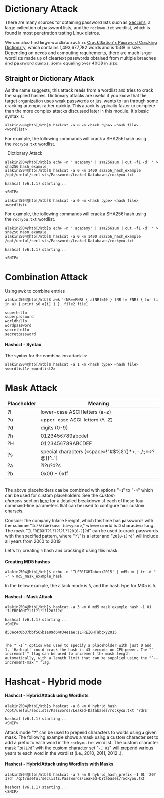 # Dictionary Attack
There are many sources for obtaining password lists such as [SecLists](https://github.com/danielmiessler/SecLists/tree/master/Passwords), a large collection of password lists, and the `rockyou.txt` wordlist, which is found in most penetration testing Linux distros.

We can also find large wordlists such as [CrackStation's Password Cracking Dictionary](https://crackstation.net/crackstation-wordlist-password-cracking-dictionary.htm), which contains 1,493,677,782 words and is 15GB in size. Depending on needs and computing requirements, there are much larger wordlists made up of cleartext passwords obtained from multiple breaches and password dumps, some equaling over 40GB in size.

## Straight or Dictionary Attack

As the name suggests, this attack reads from a wordlist and tries to crack the supplied hashes. Dictionary attacks are useful if you know that the target organization uses weak passwords or just wants to run through some cracking attempts rather quickly. This attack is typically faster to complete than the more complex attacks discussed later in this module. It's basic syntax is:

```shell-session
alakin2504@htb[/htb]$ hashcat -a 0 -m <hash type> <hash file> <wordlist>
```

For example, the following commands will crack a SHA256 hash using the `rockyou.txt` wordlist.

  Dictionary Attack

```shell-session
alakin2504@htb[/htb]$ echo -n '!academy' | sha256sum | cut -f1 -d' ' > sha256_hash_example
alakin2504@htb[/htb]$ hashcat -a 0 -m 1400 sha256_hash_example /opt/useful/seclists/Passwords/Leaked-Databases/rockyou.txt

hashcat (v6.1.1) starting...

<SNIP>
```

```shell-session
alakin2504@htb[/htb]$ hashcat -a 0 -m <hash type> <hash file> <wordlist>
```

For example, the following commands will crack a SHA256 hash using the `rockyou.txt` wordlist.

```shell-session
alakin2504@htb[/htb]$ echo -n '!academy' | sha256sum | cut -f1 -d' ' > sha256_hash_example
alakin2504@htb[/htb]$ hashcat -a 0 -m 1400 sha256_hash_example /opt/useful/seclists/Passwords/Leaked-Databases/rockyou.txt

hashcat (v6.1.1) starting...

<SNIP>
```

# Combination Attack

Using awk to combine entries
```shell-session
alakin2504@htb[/htb]$ awk '(NR==FNR) { a[NR]=$0 } (NR != FNR) { for (i in a) { print $0 a[i] } }' file2 file1

superhello
superpassword
worldhello
wordpassword
secrethello
secretpassword
```

#### Hashcat - Syntax

The syntax for the combination attack is:

```shell-session
alakin2504@htb[/htb]$ hashcat -a 1 -m <hash type> <hash file> <wordlist1> <wordlist2>
```

# Mask Attack
|**Placeholder**|**Meaning**|
|---|---|
|?l|lower-case ASCII letters (a-z)|
|?u|upper-case ASCII letters (A-Z)|
|?d|digits (0-9)|
|?h|0123456789abcdef|
|?H|0123456789ABCDEF|
|?s|special characters («space»!"#$%&'()*+,-./:;<=>?@[]^_`{|
|?a|?l?u?d?s|
|?b|0x00 - 0xff|

---

The above placeholders can be combined with options "`-1`" to "`-4`" which can be used for custom placeholders. See the _Custom charsets_ section [here](https://hashcat.net/wiki/doku.php?id=mask_attack) for a detailed breakdown of each of these four command-line parameters that can be used to configure four custom charsets.

Consider the company Inlane Freight, which this time has passwords with the scheme "`ILFREIGHT<userid><year>`," where userid is 5 characters long. The mask "`ILFREIGHT?l?l?l?l?l20[0-1]?d`" can be used to crack passwords with the specified pattern, where "`?l`" is a letter and "`20[0-1]?d`" will include all years from 2000 to 2019.

Let's try creating a hash and cracking it using this mask.

#### Creating MD5 hashes

```shell-session
alakin2504@htb[/htb]$ echo -n 'ILFREIGHTabcxy2015' | md5sum | tr -d " -" > md5_mask_example_hash
```

In the below example, the attack mode is `3`, and the hash type for MD5 is `0`.

#### Hashcat - Mask Attack

```shell-session
alakin2504@htb[/htb]$ hashcat -a 3 -m 0 md5_mask_example_hash -1 01 'ILFREIGHT?l?l?l?l?l20?1?d'

hashcat (v6.1.1) starting...
<SNIP>

d53ec4d0b37bbf565b1e09d64834e1ae:ILFREIGHTabcxy2015
                                                 
```

	The "`-1`" option was used to specify a placeholder with just 0 and 1. `Hashcat` could crack the hash in 43 seconds on CPU power. The "`--increment`" flag can be used to increment the mask length automatically, with a length limit that can be supplied using the "`--increment-max`" flag.

# Hashcat - Hybrid mode
#### Hashcat - Hybrid Attack using Wordlists

```shell-session
alakin2504@htb[/htb]$ hashcat -a 6 -m 0 hybrid_hash /opt/useful/seclists/Passwords/Leaked-Databases/rockyou.txt '?d?s'

hashcat (v6.1.1) starting...
<SNIP>
```

Attack mode "`7`" can be used to prepend characters to words using a given mask. The following example shows a mask using a custom character set to add a prefix to each word in the `rockyou.txt` wordlist. The custom character mask "`20?1?d`" with the custom character set "`-1 01`" will prepend various years to each word in the wordlist (i.e., 2010, 2011, 2012..).

#### Hashcat - Hybrid Attack using Wordlists with Masks


```shell-session
alakin2504@htb[/htb]$ hashcat -a 7 -m 0 hybrid_hash_prefix -1 01 '20?1?d' /opt/useful/seclists/Passwords/Leaked-Databases/rockyou.txt

hashcat (v6.1.1) starting...
<SNIP> 
```